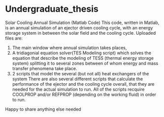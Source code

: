 # Undergraduate_thesis
Solar Cooling Annual Simulation (Matlab Code)
This code, written in Matlab, is an annual simulation of an ejector driven cooling cycle, with an energy storage
system in between the solar field and the cooling cycle. Uploaded files are:
1) The main window where annual simulation
takes places, 
2) A tridiagonial equation solver(TES Modeling script) which solves the equation that describe the modeling
of TESS (thermal energy storage system) splitting it to several zones between of whom energy and mass transfer 
phenomena take place. 
3) 2 scripts that model the several (but not all) heat exchangers of the system
There are also several different scripts that calculate the performance of the ejector and the cooling cycle overall, 
that they are needed for the actual simulation to run.
All of the scripts recquire COOLPROP and/or REFPROP (depending on the working fluid) in order to run.

Happy to share anything else needed
